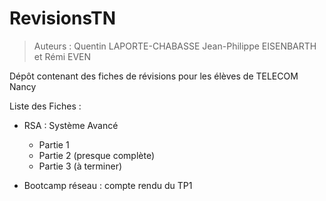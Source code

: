 # RevisionsTN
>Auteurs : Quentin LAPORTE-CHABASSE Jean-Philippe EISENBARTH et Rémi EVEN

Dépôt contenant des fiches de révisions pour les élèves de TELECOM Nancy

Liste des Fiches :

* RSA : Système Avancé
	* Partie 1
	* Partie 2 (presque complète)
	* Partie 3 (à terminer)

* Bootcamp réseau : compte rendu du TP1
